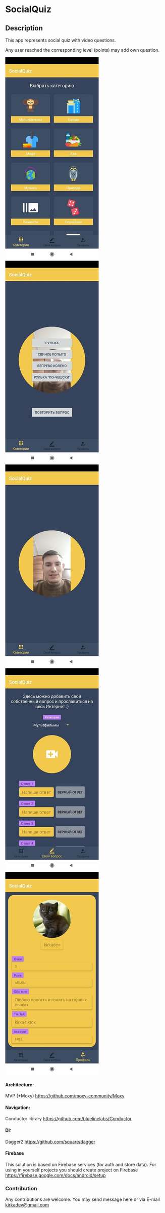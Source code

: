 # SocialQuiz

## Description
This app represents social quiz with video questions.

Any user reached the corresponding level (points) may add own question.


![alt text](https://github.com/kirkaDev/SocialQuiz/blob/master/app/src/main/res/screens/screen3.jpg?raw=true)
![alt text](https://github.com/kirkaDev/SocialQuiz/blob/master/app/src/main/res/screens/screen1.jpg?raw=true)
![alt text](https://github.com/kirkaDev/SocialQuiz/blob/master/app/src/main/res/screens/screen2.jpg?raw=true)
![alt text](https://github.com/kirkaDev/SocialQuiz/blob/master/app/src/main/res/screens/screen4.jpg?raw=true)
![alt text](https://github.com/kirkaDev/SocialQuiz/blob/master/app/src/main/res/screens/screen5.jpg?raw=true)



#### Architecture: 
MVP (+Moxy) https://github.com/moxy-community/Moxy

#### Navigation: 
Conductor library https://github.com/bluelinelabs/Conductor

#### DI:
Dagger2 
https://github.com/square/dagger

#### Firebase
This solution is based on Firebase services (for auth and store data).
For using in yourself projects you should create project on Firebase
https://firebase.google.com/docs/android/setup



### Contribution
Any contributions are welcome.
You may send message here or via E-mail kirkadev@gmail.com
